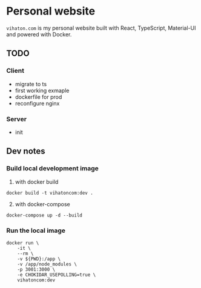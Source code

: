 # Personal website

`vihaton.com` is my personal website built with React, TypeScript, Material-UI and powered with Docker.

## TODO

### Client
- migrate to ts
- first working exmaple
- dockerfile for prod
- reconfigure nginx

### Server 
- init

## Dev notes

### Build local development image

1. with docker build  

```
docker build -t vihatoncom:dev . 
```

2. with docker-compose  
```
docker-compose up -d --build

```

### Run the local image

```
docker run \
    -it \
    --rm \
    -v ${PWD}:/app \
    -v /app/node_modules \
    -p 3001:3000 \
    -e CHOKIDAR_USEPOLLING=true \
    vihatoncom:dev
```
